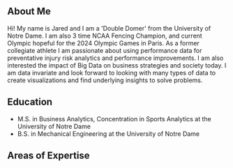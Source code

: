## About Me
Hi! My name is Jared and I am a 'Double Domer' from the University of Notre Dame. I am also 3 time NCAA Fencing Champion, and current Olympic hopeful for the 2024 Olympic Games in Paris. As a former collegiate athlete I am passionate about using performance data for preventative injury risk analytics and performance improvements. I am also interested the impact of Big Data on business strategies and society today. I am data invariate and look forward to looking with many types of data to create visualizations and find underlying insights to solve problems. 

## Education 
* M.S. in Business Analytics, Concentration in Sports Analytics at the University of Notre Dame 
* B.S. in Mechanical Engineering at the University of Notre Dame

## Areas of Expertise 

